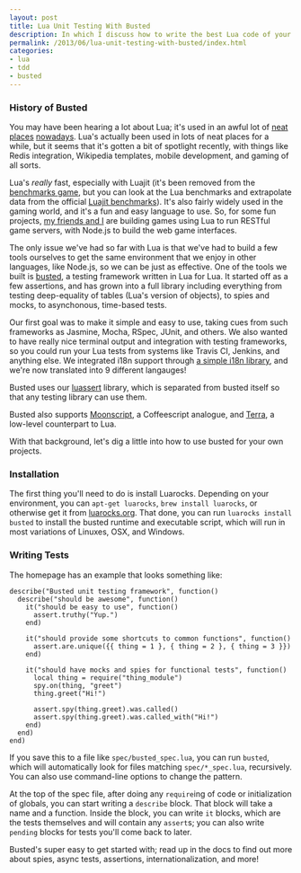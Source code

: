 ```yaml
---
layout: post
title: Lua Unit Testing With Busted
description: In which I discuss how to write the best Lua code of your life.
permalink: /2013/06/lua-unit-testing-with-busted/index.html
categories:
- lua
- tdd
- busted
---
```


### History of Busted

You may have been hearing a lot about Lua; it's used in an awful lot of
[neat](http://redis.io/commands/eval)
[places](https://blog.wikimedia.org/2013/03/11/lua-templates-faster-more-flexible-pages/)
[nowadays](http://leafo.net/lapis/). Lua's actually been used in lots of neat
places for a while, but it seems that it's gotten a bit of spotlight recently,
with things like Redis integration, Wikipedia templates, mobile development,
and gaming of all sorts.

Lua's *really* fast, especially with Luajit (it's been removed from the
[benchmarks game](http://benchmarksgame.alioth.debian.org/), but you can look
at the Lua benchmarks and extrapolate data from the official
[Luajit benchmarks](http://luajit.org/performance_x86.html)). It's also fairly
widely used in the gaming world, and it's a fun and easy language to use.
So, for some fun projects,
[my friends and I](https://www.github.com/Olivine-Labs) are building
games using Lua to run RESTful game servers, with Node.js to build the
web game interfaces.

The only issue we've had so far with Lua is that we've had to build a few tools
ourselves to get the same environment that we enjoy in other languages, like
Node.js, so we can be just as effective. One of the tools we built is
[busted](https://olivinelabs.com/busted), a testing framework written in Lua
for Lua. It started off as a few assertions, and has grown into a full library
including everything from testing deep-equality of tables (Lua's version of
objects), to spies and mocks, to asynchonous, time-based tests.

Our first goal was to make it simple and easy to use, taking cues from such
frameworks as Jasmine, Mocha, RSpec, JUnit, and others. We also wanted to have
really nice terminal output and integration with testing frameworks, so you
could run your Lua tests from systems like Travis CI, Jenkins, and anything
else. We integrated i18n support through
[a simple i18n library](https://olivinelabs.com/say), and we're now translated
into 9 different langauges!

Busted uses our [luassert](https://github.com/Olivine-Labs/luassert) library,
which is separated from busted itself so that any testing library can use them.

Busted also supports [Moonscript](http://moonscript.org/), a Coffeescript
analogue, and [Terra](terralang.org), a low-level counterpart to Lua.

With that background, let's dig a little into how to use busted for your own
projects.

### Installation

The first thing you'll need to do is install Luarocks. Depending on your
environment, you can `apt-get luarocks`, `brew install luarocks`, or otherwise
get it from [luarocks.org](http://www.luarocks.org). That done, you can run
`luarocks install busted` to install the busted runtime and executable script,
which will run in most variations of Linuxes, OSX, and Windows.

### Writing Tests

The homepage has an example that looks something like:

<pre><code data-language="lua">describe("Busted unit testing framework", function()
  describe("should be awesome", function()
    it("should be easy to use", function()
      assert.truthy("Yup.")
    end)

    it("should provide some shortcuts to common functions", function()
      assert.are.unique({{ thing = 1 }, { thing = 2 }, { thing = 3 }})
    end)

    it("should have mocks and spies for functional tests", function()
      local thing = require("thing_module")
      spy.on(thing, "greet")
      thing.greet("Hi!")

      assert.spy(thing.greet).was.called()
      assert.spy(thing.greet).was.called_with("Hi!")
    end)
  end)
end)
</code></pre>

If you save this to a file like `spec/busted_spec.lua`, you can run `busted`,
which will automatically look for files matching `spec/*_spec.lua`,
recursively. You can also use command-line options to change the pattern.

At the top of the spec file, after doing any `require`ing of code or
initialization of globals, you can start writing a `describe` block. That block
will take a name and a function. Inside the block, you can write `it` blocks,
which are the tests themselves and will contain any `assert`s; you can also
write `pending` blocks for tests you'll come back to later.

Busted's super easy to get started with; read up in the docs to find out more
about spies, async tests, assertions, internationalization, and more!

